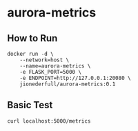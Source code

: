 # aurora-metrics

## How to Run
```
docker run -d \
    --network=host \
    --name=aurora-metrics \
    -e FLASK_PORT=5000 \
    -e ENDPOINT=http://127.0.0.1:20080 \
    jionederfull/aurora-metrics:0.1
```

## Basic Test
```
curl localhost:5000/metrics
```
